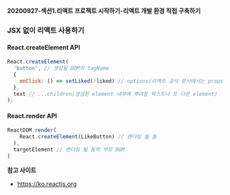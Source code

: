 **20200927-섹션1.리액트 프로젝트 시작하기-리액트 개발 환경 직접 구축하기**

### JSX 없이 리액트 사용하기
#### React.createElement API
``` javascript
React.createElement(
  'button', // 생성될 DOM의 tagName
  {
    onClick: () => setLiked(!liked) // options(리액트 공식 문서에서는 props)
  },
  text // ...children(생성된 element 내부에 뿌려질 텍스트나 또 다른 element)
);
```

#### React.render API
``` javascript
ReactDOM.render(
    React.createElement(LikeButton) // 랜더링 될 돔
  ),
  targetElement // 랜더링 될 돔의 부모 DOM
)
```

**참고 사이트**
- https://ko.reactjs.org
